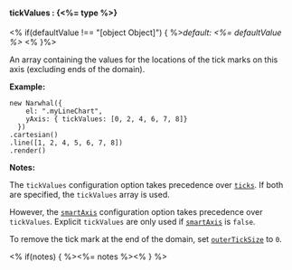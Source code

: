 #### **tickValues** : {<%= type %>}

<% if(defaultValue !== "[object Object]") { %>*default: <%= defaultValue %>* <% }%>

An array containing the values for the locations of the tick marks on this axis (excluding ends of the domain). 

**Example:**

	new Narwhal({
	    el: ".myLineChart",
	    yAxis: { tickValues: [0, 2, 4, 6, 7, 8]}
	  })
	.cartesian()
	.line([1, 2, 4, 5, 6, 7, 8])
	.render()

**Notes:**

The `tickValues` configuration option takes precedence over [`ticks`](). If both are specified, the `tickValues` array is used.

However, the [`smartAxis`]() configuration option takes precedence over `tickValues`. Explicit `tickValues` are only used if [`smartAxis`]() is `false`.

To remove the tick mark at the end of the domain, set [`outerTickSize`]() to `0`.

<% if(notes) { %><%= notes %><% } %>

